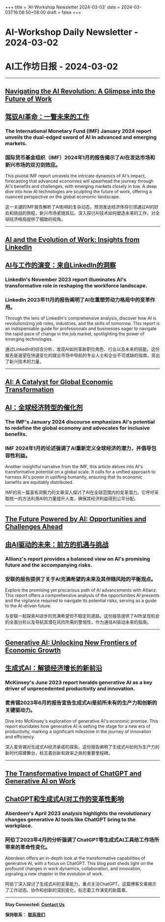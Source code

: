 +++
title = 'AI-Workshop Newsletter 2024-03-03'
date = 2024-03-03T16:08:50+08:00
draft = false
+++
# AI-Workshop Daily Newsletter - 2024-03-02

# AI工作坊日报 - 2024-03-02

---

## [**Navigating the AI Revolution: A Glimpse into the Future of Work**](https://www.imf.org/en/Publications/Staff-Discussion-Notes/Issues/2024/01/14/Gen-AI-Artificial-Intelligence-and-the-Future-of-Work-542379)

## [**驾驭AI革命：一瞥未来的工作**](https://www.imf.org/en/Publications/Staff-Discussion-Notes/Issues/2024/01/14/Gen-AI-Artificial-Intelligence-and-the-Future-of-Work-542379)

### The International Monetary Fund (IMF) January 2024 report unveils the dual-edged sword of AI in advanced and emerging markets.

### 国际货币基金组织（IMF）2024年1月的报告揭示了AI在发达市场和新兴市场的双刃剑效应。

This pivotal IMF report unravels the intricate dynamics of AI's impact, forecasting that advanced economies will spearhead the journey through AI's benefits and challenges, with emerging markets closely in tow. A deep dive into how AI technologies are sculpting the future of work, offering a nuanced perspective on the global economic landscape.

这一关键的IMF报告解析了AI影响的复杂动态，预测发达经济体将引领通过AI的好处和挑战的旅程，新兴市场紧随其后。深入探讨AI技术如何塑造未来的工作，对全球经济格局提供了细致的视角。

---

## [**AI and the Evolution of Work: Insights from LinkedIn**](https://economicgraph.linkedin.com/research/future-of-work-report-ai)

## [**AI与工作的演变：来自LinkedIn的洞察**](https://economicgraph.linkedin.com/research/future-of-work-report-ai)

### LinkedIn's November 2023 report illuminates AI's transformative role in reshaping the workforce landscape.

### LinkedIn 2023年11月的报告阐明了AI在重塑劳动力格局中的变革作用。

Through the lens of LinkedIn's comprehensive analysis, discover how AI is revolutionizing job roles, industries, and the skills of tomorrow. This report is an indispensable guide for professionals and businesses eager to navigate the rapid pace of change in the job market, spotlighting the power of emerging technologies.

通过LinkedIn的综合分析，发现AI如何革新职位角色、行业以及未来的技能。这份报告是渴望在快速变化的就业市场中导航的专业人士和企业不可或缺的指南，突出了新兴技术的力量。

---

## [**AI: A Catalyst for Global Economic Transformation**](https://www.imf.org/en/Blogs/Articles/2024/01/14/ai-will-transform-the-global-economy-lets-make-sure-it-benefits-humanity)

## [**AI：全球经济转型的催化剂**](https://www.imf.org/en/Blogs/Articles/2024/01/14/ai-will-transform-the-global-economy-lets-make-sure-it-benefits-humanity)

### The IMF's January 2024 discourse emphasizes AI's potential to redefine the global economy and advocates for inclusive benefits.

### IMF 2024年1月的论述强调了AI重新定义全球经济的潜力，并倡导包容性利益。

Another insightful narrative from the IMF, this article delves into AI's transformative potential on a global scale. It calls for a unified approach to harness AI's power in uplifting humanity, ensuring that its economic benefits are equitably distributed.

IMF的另一篇富有洞察力的文章深入探讨了AI在全球范围内的变革潜力。它呼吁采取统一的方法利用AI的力量提升人类，确保其经济利益得到公平分配。

---

## [**The Future Powered by AI: Opportunities and Challenges Ahead**](https://commercial.allianz.com/news-and-insights/reports/the-rise-of-artificial-intelligence.html)

## [**由AI驱动的未来：前方的机遇与挑战**](https://commercial.allianz.com/news-and-insights/reports/the-rise-of-artificial-intelligence.html)

### Allianz's report provides a balanced view on AI's promising future and the accompanying risks.

### 安联的报告提供了关于AI充满希望的未来及其伴随风险的平衡观点。

Explore the promising yet precarious path of AI advancements with Allianz. This report offers a comprehensive analysis of the opportunities AI presents and the vigilance required to navigate its potential risks, serving as a guide to the AI-driven future.

与安联一起探索AI进步的充满希望但不稳定的道路。这份报告提供了AI所呈现机会的全面分析以及导航其潜在风险所需的警惕性，作为通往AI驱动未来的指南。

---

## [**Generative AI: Unlocking New Frontiers of Economic Growth**](https://www.mckinsey.com/capabilities/mckinsey-digital/our-insights/the-economic-potential-of-generative-ai-the-next-productivity-frontier)

## [**生成式AI：解锁经济增长的新前沿**](https://www.mckinsey.com/capabilities/mckinsey-digital/our-insights/the-economic-potential-of-generative-ai-the-next-productivity-frontier)

### McKinsey's June 2023 report heralds generative AI as a key driver of unprecedented productivity and innovation.

### 麦肯锡2023年6月的报告宣告生成式AI是前所未有的生产力和创新的关键驱动力。

Dive into McKinsey's exploration of generative AI's economic promise. This report elucidates how generative AI is setting the stage for a new era of productivity, marking a significant milestone in the journey of innovation and efficiency.

深入麦肯锡对生成式AI经济承诺的探索。这份报告阐明了生成式AI如何为生产力的新时代搭建舞台，标志着创新和效率之旅的重要里程碑。

---

## [**The Transformative Impact of ChatGPT and Generative AI on Work**](https://www.aberdeen.com/blog-posts/how-chatgpt-and-generative-ai-will-alter-the-future-of-work/)

## [**ChatGPT和生成式AI对工作的变革性影响**](https://www.aberdeen.com/blog-posts/how-chatgpt-and-generative-ai-will-alter-the-future-of-work/)

### Aberdeen's April 2023 analysis highlights the revolutionary changes generative AI tools like ChatGPT bring to the workplace.

### 阿伯丁2023年4月的分析强调了ChatGPT等生成式AI工具给工作场所带来的革命性变化。

Aberdeen offers an in-depth look at the transformative capabilities of generative AI, with a focus on ChatGPT. This blog post sheds light on the profound changes in work dynamics, collaboration, and innovation, signaling a new chapter in the evolution of work.

阿伯丁深入探讨了生成式AI的变革能力，重点关注ChatGPT。这篇博客文章揭示了工作动态、协作和创新的深刻变化，标志着工作演变的新篇章。

---

**Stay Connected:** [**Contact Us**](mailto:ai-workshop-newsletter@devctr.xyz)

**保持联系：** [**联系我们**](mailto:ai-workshop-newsletter@devctr.xyz)
```